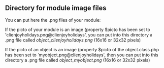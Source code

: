 
Directory for module image files
--------------------------------

You can put here the .png files of your module:


If the picto of your module is an image (property $picto has been set to 'clienjoyholidays.png@clienjoyholidays', you can put into this
directory a .png file called *object_clienjoyholidays.png* (16x16 or 32x32 pixels)


If the picto of an object is an image (property $picto of the object.class.php has been set to 'myobject.png@clienjoyholidays', then you can put into this
directory a .png file called *object_myobject.png* (16x16 or 32x32 pixels)

